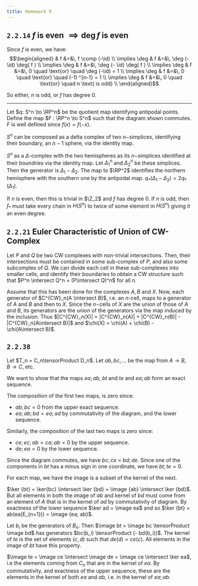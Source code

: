 ```yaml
---
title: Homework 9
---
```


## `2.2.14` $f$ is even $\implies \deg f$ is even

Since $f$ is even, we have:
$$\begin{aligned}
              & f &=&\, f \comp (-\id) \\
\implies \deg & f &=&\, \deg (- \id) \deg( f ) \\
\implies \deg & f &=&\, \deg (- \id) \deg( f ) \\
\implies \deg & f &=&\, 0 \quad \text{or} \quad \deg (-\id) = 1 \\
\implies \deg & f &=&\, 0 \quad \text{or} \quad (-1) ^{n-1} = 1 \\
\implies \deg & f &=&\, 0 \quad \text{or} \quad n \text{ is odd} \\
\end{aligned}$$

So either, $n$ is odd, or $f$ has degree 0.

------------------------------------------------------------------------

Let $q: S^n \to \RP^n$ be the quotient map
identifying antipodal points. Define the map $F : \RP^n \to S^n$ such
that the diagram shown commutes. $F$ is well defined since
$f(x) = f(-x)$.

$S^n$ can be composed as a delta complex of two $n-$simplices,
identifying their boundary, an $n-1$ sphere, via the identity map.

$S^n$ as a $\Delta$-complex with the two hemispheres as its
$n-$simplices identified at their boundries via the identity map. Let
$\Delta^n_1$ and $\Delta^n_2$ be these simplices. Then the generator is
$\Delta_1 - \Delta_2$. The map to $\RP^2$ identifies the northern
hemisphere with the southern one by the antipodal map.
$q_*(\Delta_1 - \Delta_2) = 2 q_*(\Delta_1)$.

If $n$ is even, then this is trivial in $\Z_2$ and $f$ has degree $0$.
If $n$ is odd, then $f_*$ must take every  chain in $H(S^n)$ to twice
of some element in $H(S^n)$ giving it an even degree.

## `2.2.21` Euler Characteristic of Union of CW-Complex

Let $P$ and $Q$ be two CW complexes with non-trivial intersections.
Then, their intersections must be contained in some sub-complex of $P$,
and also some subcomplex of $Q$. We can divide each cell in these sub-complexes
into smaller cells, and identify their boundaries to obtain a CW structure
such that $P^n \intersect Q^n = (P\intersect Q)^n$ for all $n$.

Assume that this has been done for the complexes $A, B$ and $X$. Now,
each generator of $C^{CW}_n(A \intersect B)$, i.e. an $n$-cell, maps to
a generator of $A$ and $B$ and then to $X$. Since the $n-$cells of $X$
are the union of those of $A$ and $B$, its generators are the union of
the generators via the map induced by the inclusion. Thus
$|C^{CW}_n(X)| = |C^{CW}_n(A)| + |C^{CW}_n(B)| - |C^{CW}_n(A\intersect B)|$
and $\chi(X) = \chi(A) + \chi(B) - \chi(A\intersect B)$.

## `2.2.38`

Let $T_n = C_n\tensorProduct D_n$.
Let $ab, bc, \ldots$ be the map from $A \to B$, $B \to C$, etc.

We want to show that the maps $ea ; ab$, $bt$ and $te$ and $ea; ab$ form an exact sequence.

The composition of the first two maps, is zero since:

* $ab ; bc = 0$ from the upper exact sequence.
* $ea ; ab ; bd = ea; ad$ by commutativity of the diagram, and the lower sequence.
 
Similarly, the composition of the last two maps is zero since:

* $ce ; ec ; ab = ca ; ab = 0$ by the upper sequence.
* $de; ea = 0$ by the lower sequence.

Since the diagram commutes, we have $bc ; ce$ = $bd ; de$. Since one of the components
in $bt$ has a minus sign in one coordinate, we have $bt; te = 0$.

For each map, we have the image is a subset of the kernel of the next.

$\ker {bt} = \ker{bc} \intersect \ker {bd} = \image {ab} \intersect \ker {bd}$.
But all elements in both the image of $ab$ and kernel of $bd$ must come
from an element of $A$ that is in the kernel of $ad$ by commutativity of
diagram. By exactness of the lower sequence $\ker ad = \image ea$ and so
$\ker {bt} = ab(ea(E_{n+1})) = \image {ea; ab}$.

Let $b_i$ be the generators of $B_n$. Then
$\image bt = \image bc \tensorProduct \image bd$ has generators
$bc(b_i) \tensorProduct (- bd(b_i))$. The kernel of $te$ is the set of
elements $(c, d)$ such that $de(d) = ce(c)$. All elements in the image
of $bt$ have this property.

$\image te = \image ce \intersect \image de = \image ce \intersect \ker ea$,
i.e the elements coming from $C_n$ that are in the kernel of $ea$. 
By commutativity, and exactness of the upper sequence, these are the elements
in the kernel of both $ea$ and $ab$, i.e. in the kernel of $ea; ab$.
